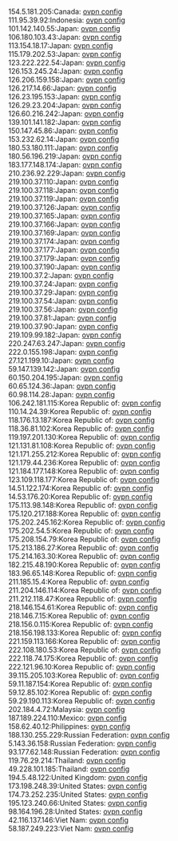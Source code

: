 154.5.181.205:Canada: [ovpn config](vpn/154_5_181_205.ovpn)  
111.95.39.92:Indonesia: [ovpn config](vpn/111_95_39_92.ovpn)  
101.142.140.55:Japan: [ovpn config](vpn/101_142_140_55.ovpn)  
106.180.103.43:Japan: [ovpn config](vpn/106_180_103_43.ovpn)  
113.154.18.17:Japan: [ovpn config](vpn/113_154_18_17.ovpn)  
115.179.202.53:Japan: [ovpn config](vpn/115_179_202_53.ovpn)  
123.222.222.54:Japan: [ovpn config](vpn/123_222_222_54.ovpn)  
126.153.245.24:Japan: [ovpn config](vpn/126_153_245_24.ovpn)  
126.206.159.158:Japan: [ovpn config](vpn/126_206_159_158.ovpn)  
126.217.14.66:Japan: [ovpn config](vpn/126_217_14_66.ovpn)  
126.23.195.153:Japan: [ovpn config](vpn/126_23_195_153.ovpn)  
126.29.23.204:Japan: [ovpn config](vpn/126_29_23_204.ovpn)  
126.60.216.242:Japan: [ovpn config](vpn/126_60_216_242.ovpn)  
139.101.141.182:Japan: [ovpn config](vpn/139_101_141_182.ovpn)  
150.147.45.86:Japan: [ovpn config](vpn/150_147_45_86.ovpn)  
153.232.62.14:Japan: [ovpn config](vpn/153_232_62_14.ovpn)  
180.53.180.111:Japan: [ovpn config](vpn/180_53_180_111.ovpn)  
180.56.196.219:Japan: [ovpn config](vpn/180_56_196_219.ovpn)  
183.177.148.174:Japan: [ovpn config](vpn/183_177_148_174.ovpn)  
210.236.92.229:Japan: [ovpn config](vpn/210_236_92_229.ovpn)  
219.100.37.110:Japan: [ovpn config](vpn/219_100_37_110.ovpn)  
219.100.37.118:Japan: [ovpn config](vpn/219_100_37_118.ovpn)  
219.100.37.119:Japan: [ovpn config](vpn/219_100_37_119.ovpn)  
219.100.37.126:Japan: [ovpn config](vpn/219_100_37_126.ovpn)  
219.100.37.165:Japan: [ovpn config](vpn/219_100_37_165.ovpn)  
219.100.37.166:Japan: [ovpn config](vpn/219_100_37_166.ovpn)  
219.100.37.169:Japan: [ovpn config](vpn/219_100_37_169.ovpn)  
219.100.37.174:Japan: [ovpn config](vpn/219_100_37_174.ovpn)  
219.100.37.177:Japan: [ovpn config](vpn/219_100_37_177.ovpn)  
219.100.37.179:Japan: [ovpn config](vpn/219_100_37_179.ovpn)  
219.100.37.190:Japan: [ovpn config](vpn/219_100_37_190.ovpn)  
219.100.37.2:Japan: [ovpn config](vpn/219_100_37_2.ovpn)  
219.100.37.24:Japan: [ovpn config](vpn/219_100_37_24.ovpn)  
219.100.37.29:Japan: [ovpn config](vpn/219_100_37_29.ovpn)  
219.100.37.54:Japan: [ovpn config](vpn/219_100_37_54.ovpn)  
219.100.37.56:Japan: [ovpn config](vpn/219_100_37_56.ovpn)  
219.100.37.81:Japan: [ovpn config](vpn/219_100_37_81.ovpn)  
219.100.37.90:Japan: [ovpn config](vpn/219_100_37_90.ovpn)  
219.109.99.182:Japan: [ovpn config](vpn/219_109_99_182.ovpn)  
220.247.63.247:Japan: [ovpn config](vpn/220_247_63_247.ovpn)  
222.0.155.198:Japan: [ovpn config](vpn/222_0_155_198.ovpn)  
27.121.199.10:Japan: [ovpn config](vpn/27_121_199_10.ovpn)  
59.147.139.142:Japan: [ovpn config](vpn/59_147_139_142.ovpn)  
60.150.204.195:Japan: [ovpn config](vpn/60_150_204_195.ovpn)  
60.65.124.36:Japan: [ovpn config](vpn/60_65_124_36.ovpn)  
60.98.114.28:Japan: [ovpn config](vpn/60_98_114_28.ovpn)  
106.242.181.115:Korea Republic of: [ovpn config](vpn/106_242_181_115.ovpn)  
110.14.24.39:Korea Republic of: [ovpn config](vpn/110_14_24_39.ovpn)  
118.176.13.187:Korea Republic of: [ovpn config](vpn/118_176_13_187.ovpn)  
118.36.81.102:Korea Republic of: [ovpn config](vpn/118_36_81_102.ovpn)  
119.197.201.130:Korea Republic of: [ovpn config](vpn/119_197_201_130.ovpn)  
121.131.81.108:Korea Republic of: [ovpn config](vpn/121_131_81_108.ovpn)  
121.171.255.212:Korea Republic of: [ovpn config](vpn/121_171_255_212.ovpn)  
121.179.44.236:Korea Republic of: [ovpn config](vpn/121_179_44_236.ovpn)  
121.184.177.148:Korea Republic of: [ovpn config](vpn/121_184_177_148.ovpn)  
123.109.118.177:Korea Republic of: [ovpn config](vpn/123_109_118_177.ovpn)  
14.51.122.174:Korea Republic of: [ovpn config](vpn/14_51_122_174.ovpn)  
14.53.176.20:Korea Republic of: [ovpn config](vpn/14_53_176_20.ovpn)  
175.113.98.148:Korea Republic of: [ovpn config](vpn/175_113_98_148.ovpn)  
175.120.217.188:Korea Republic of: [ovpn config](vpn/175_120_217_188.ovpn)  
175.202.245.162:Korea Republic of: [ovpn config](vpn/175_202_245_162.ovpn)  
175.202.54.5:Korea Republic of: [ovpn config](vpn/175_202_54_5.ovpn)  
175.208.154.79:Korea Republic of: [ovpn config](vpn/175_208_154_79.ovpn)  
175.213.186.27:Korea Republic of: [ovpn config](vpn/175_213_186_27.ovpn)  
175.214.163.30:Korea Republic of: [ovpn config](vpn/175_214_163_30.ovpn)  
182.215.48.190:Korea Republic of: [ovpn config](vpn/182_215_48_190.ovpn)  
183.96.65.148:Korea Republic of: [ovpn config](vpn/183_96_65_148.ovpn)  
211.185.15.4:Korea Republic of: [ovpn config](vpn/211_185_15_4.ovpn)  
211.204.146.114:Korea Republic of: [ovpn config](vpn/211_204_146_114.ovpn)  
211.212.118.47:Korea Republic of: [ovpn config](vpn/211_212_118_47.ovpn)  
218.146.154.61:Korea Republic of: [ovpn config](vpn/218_146_154_61.ovpn)  
218.146.7.15:Korea Republic of: [ovpn config](vpn/218_146_7_15.ovpn)  
218.156.0.115:Korea Republic of: [ovpn config](vpn/218_156_0_115.ovpn)  
218.156.198.133:Korea Republic of: [ovpn config](vpn/218_156_198_133.ovpn)  
221.159.113.166:Korea Republic of: [ovpn config](vpn/221_159_113_166.ovpn)  
222.108.180.53:Korea Republic of: [ovpn config](vpn/222_108_180_53.ovpn)  
222.118.74.175:Korea Republic of: [ovpn config](vpn/222_118_74_175.ovpn)  
222.121.96.10:Korea Republic of: [ovpn config](vpn/222_121_96_10.ovpn)  
39.115.205.103:Korea Republic of: [ovpn config](vpn/39_115_205_103.ovpn)  
59.11.187.154:Korea Republic of: [ovpn config](vpn/59_11_187_154.ovpn)  
59.12.85.102:Korea Republic of: [ovpn config](vpn/59_12_85_102.ovpn)  
59.29.190.113:Korea Republic of: [ovpn config](vpn/59_29_190_113.ovpn)  
202.184.4.72:Malaysia: [ovpn config](vpn/202_184_4_72.ovpn)  
187.189.224.110:Mexico: [ovpn config](vpn/187_189_224_110.ovpn)  
158.62.40.12:Philippines: [ovpn config](vpn/158_62_40_12.ovpn)  
188.130.255.229:Russian Federation: [ovpn config](vpn/188_130_255_229.ovpn)  
5.143.36.158:Russian Federation: [ovpn config](vpn/5_143_36_158.ovpn)  
93.177.62.148:Russian Federation: [ovpn config](vpn/93_177_62_148.ovpn)  
119.76.29.214:Thailand: [ovpn config](vpn/119_76_29_214.ovpn)  
49.228.101.185:Thailand: [ovpn config](vpn/49_228_101_185.ovpn)  
194.5.48.122:United Kingdom: [ovpn config](vpn/194_5_48_122.ovpn)  
173.198.248.39:United States: [ovpn config](vpn/173_198_248_39.ovpn)  
174.73.252.235:United States: [ovpn config](vpn/174_73_252_235.ovpn)  
195.123.240.66:United States: [ovpn config](vpn/195_123_240_66.ovpn)  
98.164.196.28:United States: [ovpn config](vpn/98_164_196_28.ovpn)  
42.116.137.146:Viet Nam: [ovpn config](vpn/42_116_137_146.ovpn)  
58.187.249.223:Viet Nam: [ovpn config](vpn/58_187_249_223.ovpn)  
